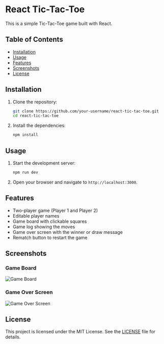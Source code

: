 # React Tic-Tac-Toe

This is a simple Tic-Tac-Toe game built with React.

## Table of Contents

- [Installation](#installation)
- [Usage](#usage)
- [Features](#features)
- [Screenshots](#screenshots)
- [License](#license)

## Installation

1. Clone the repository:
    ```sh
    git clone https://github.com/your-username/react-tic-tac-toe.git
    cd react-tic-tac-toe
    ```

2. Install the dependencies:
    ```sh
    npm install
    ```

## Usage

1. Start the development server:
    ```sh
    npm run dev
    ```

2. Open your browser and navigate to `http://localhost:3000`.

## Features

- Two-player game (Player 1 and Player 2)
- Editable player names
- Game board with clickable squares
- Game log showing the moves
- Game over screen with the winner or draw message
- Rematch button to restart the game

## Screenshots

### Game Board
![Game Board](path/to/game-board-screenshot.png)

### Game Over Screen
![Game Over Screen](path/to/game-over-screenshot.png)

## License

This project is licensed under the MIT License. See the [LICENSE](http://_vscodecontentref_/2) file for details.